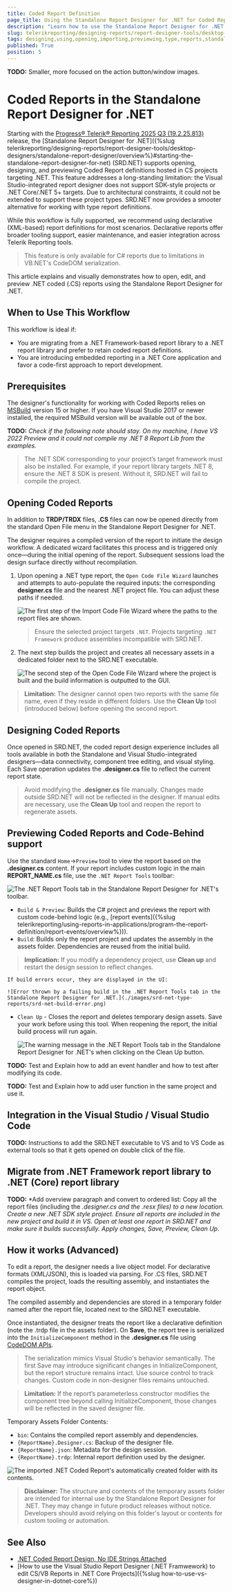 ```yaml
---
title: Coded Report Definition
page_title: Using the Standalone Report Designer for .NET for Coded Reports
description: "Learn how to use the Standalone Report Designer for .NET to load, design, and preview Coded(.CS) Reports."
slug: telerikreporting/designing-reports/report-designer-tools/desktop-designers/standalone-report-designer/srd-net-working-with-type-report-definitions
tags: designing,using,opening,importing,previewing,type,reports,standalone,report,designer,for,net
published: True
position: 5
---
```


**TODO:** Smaller, more focused on the action button/window images. 

# Coded Reports in the Standalone Report Designer for .NET

Starting with the [Progress® Telerik® Reporting 2025 Q3 (19.2.25.813)](https://www.telerik.com/support/whats-new/reporting/release-history/progress-telerik-reporting-2025-q3-19-2-25-813) release, the [Standalone Report Designer for .NET]({%slug telerikreporting/designing-reports/report-designer-tools/desktop-designers/standalone-report-designer/overview%}#starting-the-standalone-report-designer-for-net) (SRD.NET) supports opening, designing, and previewing Coded Report definitions hosted in CS projects targeting .NET. This feature addresses a long-standing limitation: the Visual Studio-integrated report designer does not support SDK-style projects or .NET Core/.NET 5+ targets. Due to architectural constraints, it could not be extended to support these project types. SRD.NET now provides a smooter alternative for working with type report definitions.

While this workflow is fully supported, we recommend using declarative (XML-based) report definitions for most scenarios. Declarative reports offer broader tooling support, easier maintenance, and easier integration across Telerik Reporting tools.


> This feature is only available for C# reports due to limitations in VB.NET's CodeDOM serialization.

This article explains and visually demonstrates how to open, edit, and preview .NET coded (.CS) reports using the Standalone Report Designer for .NET.

## When to Use This Workflow

This workflow is ideal if:
- You are migrating from a .NET Framework-based report library to a .NET report library and prefer to retain coded report definitions.
- You are introducing embedded reporting in a .NET Core application and favor a code-first approach to report development.


## Prerequisites
 
The designer's functionality for working with Coded Reports relies on [MSBuild](https://github.com/dotnet/msbuild) version 15 or higher. 
If you have Visual Studio 2017 or newer installed, the required MSBuild version will be available out of the box.

**TODO:** *Check if the following note should stay. On my machine, I have VS 2022 Preview and it could not compile my .NET 8 Report Lib from the examples.*
> The .NET SDK corresponding to your project’s target framework must also be installed. 
For example, if your report library targets .NET 8, ensure the .NET 8 SDK is present.
Without it, SRD.NET will fail to compile the project.

## Opening Coded Reports

In addition to **TRDP/TRDX** files, **.CS** files can now be opened directly from the standard Open File menu in the Standalone Report Designer for .NET. 

The designer requires a compiled version of the report to initiate the design workflow. 
A dedicated wizard facilitates this process and is triggered only once—during the initial opening of the report.
Subsequent sessions load the design surface directly without recompilation. 

1. Upon opening a .NET type report, the `Open Code File Wizard` launches and attempts to auto-populate the required inputs: the corresponding **designer.cs** file and the nearest .NET project file. You can adjust these paths if needed.

	![The first step of the Import Code File Wizard where the paths to the report files are shown.](./images/srd-net-type-reports/srd-net-open-type-report.png)

	> Ensure the selected project targets `.NET`. Projects targeting `.NET Framework` produce assemblies incompatible with SRD.NET.

1. The next step builds the project and creates all necessary assets in a dedicated folder next to the SRD.NET executable.

	![The second step of the Open Code File Wizard where the project is built and the build information is outputted to the GUI.](./images/srd-net-type-reports/srd-net-build-type-report-project.png)

> **Limitation:** The designer cannot open two reports with the same file name, even if they reside in different folders. Use the **Clean Up** tool (introduced below) before opening the second report.

## Designing Coded Reports

Once opened in SRD.NET, the coded report design experience includes all tools available in both the Standalone and Visual Studio-integrated designers—data connectivity, component tree editing, and visual styling. Each Save operation updates the **.designer.cs** file to reflect the current report state.

> Avoid modifying the **.designer.cs** file manually. Changes made outside SRD.NET will not be reflected in the designer. If manual edits are necessary, use the **Clean Up** tool and reopen the report to regenerate assets.

## Previewing Coded Reports and Code-Behind support

Use the standard `Home`->`Preview` tool to view the report based on the **.designer.cs** content. If your report includes custom logic in the main **REPORT_NAME.cs** file, use the `.NET Report Tools` toolbar:

![The .NET Report Tools tab in the Standalone Report Designer for .NET's toolbar.](./images/srd-net-type-reports/srd-net-preview-options.png)

- `Build & Preview`: Builds the C# project and previews the report with custom code-behind logic (e.g., [report events]({%slug telerikreporting/using-reports-in-applications/program-the-report-definition/report-events/overview%})).
- `Build`: Builds only the report project and updates the assembly in the assets folder. Dependencies are reused from the initial build. 

> **Implication:** If you modify a dependency project, use **Clean up** and restart the design session to reflect changes.

	If build errors occur, they are displayed in the UI:

	![Error thrown by a failing build in the .NET Report Tools tab in the Standalone Report Designer for .NET.](./images/srd-net-type-reports/srd-net-build-error.png)

- `Clean Up` - Closes the report and deletes temporary design assets. Save your work before using this tool. When reopening the report, the initial build process will run again.

	![The warning message in the .NET Report Tools tab in the Standalone Report Designer for .NET's when clicking on the Clean Up button.](./images/srd-net-type-reports/srd-net-clean-up.png)

**TODO:** Test and Explain how to add an event handler and how to test after modifying its code.

**TODO:** Test and Explain how to add user function in the same project and use it.

## Integration in the Visual Studio / Visual Studio Code

**TODO:** Instructions to add the SRD.NET executable to VS and to VS Code as external tools so that it gets opened on double click of the file.

## Migrate from .NET Framework report library to .NET (Core) report library

**TODO:** *Add overview paragraph and convert to ordered list: Copy all the report files (incliuding the *.designer.cs and the .resx files) to a new location. Create a new .NET SDK style project. Ensure all reports are included in the new project and build it in VS.
Open at least one report in SRD.NET and make sure it builds successfully. Apply changes, Save, Preview, Clean Up.*

## How it works (Advanced)

To edit a report, the designer needs a live object model.
For declarative formats (XML/JSON), this is loaded via parsing. 
For .CS files, SRD.NET compiles the project, loads the resulting assembly, and instantiates the report object.

The compiled assembly and dependencies are stored in a temporary folder named after the report file, located next to the SRD.NET executable.

Once instantiated, the designer treats the report like a declarative definition (note the .trdp file in the assets folder). 
On **Save**, the report tree is serialized into the `InitializeComponent` method in the **.designer.cs** file using [CodeDOM APIs](https://learn.microsoft.com/en-us/dotnet/api/system.codedom?view=windowsdesktop-9.0).

> The serialization mimics Visual Studio's behavior semantically. 
The first Save may introduce significant changes in InitializeComponent, but the report structure remains intact. 
Use source control to track changes. Custom code in non-designer files remains untouched.

> **Limitation:** If the report’s parameterless constructor modifies the component tree beyond calling InitializeComponent, those changes will be reflected in the saved designer file.

Temporary Assets Folder Contents:

- `bin`: Contains the compiled report assembly and dependencies.
- `{ReportName}.Designer.cs`: Backup of the designer file.
- `{ReportName}.json`: Metadata for the design session.
- `{ReportName}.trdp`: Internal report definition used by the designer.

![The imported .NET Coded Report's automatically created folder with its contents.](./images/srd-net-type-reports/srd-net-type-report-folder.png)

> **Disclaimer:** The structure and contents of the temporary assets folder are intended for internal use by the Standalone Report Designer for .NET. 
They may change in future product releases without notice. Developers should avoid relying on this folder's layout or contents for custom tooling or automation.

## See Also

* [.NET Coded Report Design, No IDE Strings Attached](https://www.telerik.com/blogs/net-coded-report-design-no-ide-strings-attached)
* [How to use the Visual Studio Report Designer (.NET Framwework) to edit CS/VB Reports in .NET Core Projects]({%slug how-to-use-vs-designer-in-dotnet-core%})
